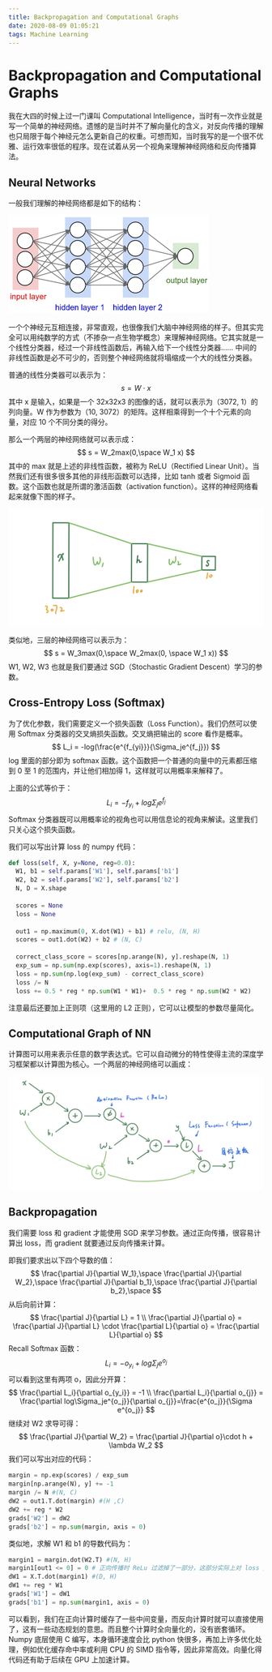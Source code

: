 ```yaml
---
title: Backpropagation and Computational Graphs
date: 2020-08-09 01:05:21
tags: Machine Learning
---
```


# Backpropagation and Computational Graphs

我在大四的时候上过一门课叫 Computational Intelligence，当时有一次作业就是写一个简单的神经网络。遗憾的是当时并不了解向量化的含义，对反向传播的理解也只局限于每个神经元怎么更新自己的权重。可想而知，当时我写的是一个很不优雅、运行效率很低的程序。现在试着从另一个视角来理解神经网络和反向传播算法。

## Neural Networks

一般我们理解的神经网络都是如下的结构：

<img src="/img/backprop_comp_graph/neural_net.jpeg" alt="neural_net" style="zoom:50%;" />

一个个神经元互相连接，非常直观，也很像我们大脑中神经网络的样子。但其实完全可以用纯数学的方式（不掺杂一点生物学概念）来理解神经网络。它其实就是一个线性分类器，经过一个非线性函数后，再输入给下一个线性分类器…… 中间的非线性函数是必不可少的，否则整个神经网络就将塌缩成一个大的线性分类器。

普通的线性分类器可以表示为：
$$
s = W\cdot x
$$
其中 x 是输入，如果是一个 32x32x3 的图像的话，就可以表示为（3072, 1）的列向量。W 作为参数为（10, 3072）的矩阵。这样相乘得到一个十个元素的向量，对应 10 个不同分类的得分。

那么一个两层的神经网络就可以表示成：
$$
s = W_2max(0,\space W_1 x)
$$
其中的 max 就是上述的非线性函数，被称为 ReLU（Rectified Linear Unit）。当然我们还有很多很多其他的非线形函数可以选择，比如 tanh 或者 Sigmoid 函数。这个函数也就是所谓的激活函数（activation function）。这样的神经网络看起来就像下图的样子。

<img src="/img/backprop_comp_graph/neural_net2.jpg" alt="neural_net2" style="zoom:50%;" />

类似地，三层的神经网络可以表示为：
$$
s = W_3max(0,\space W_2max(0, \space W_1 x))
$$
W1, W2, W3 也就是我们要通过 SGD（Stochastic Gradient Descent）学习的参数。

## Cross-Entropy Loss (Softmax)

为了优化参数，我们需要定义一个损失函数（Loss Function）。我们仍然可以使用 Softmax 分类器的交叉熵损失函数。交叉熵把输出的 score 看作是概率。
$$
L_i = -log(\frac{e^{f_{yi}}}{\Sigma_je^{f_j}})
$$
log 里面的部分即为 softmax 函数。这个函数把一个普通的向量中的元素都压缩到 0 至 1 的范围内，并让他们相加得 1，这样就可以用概率来解释了。

上面的公式等价于：
$$
L_i = -f_{y_i} + log\Sigma_je^{f_j}
$$
Softmax 分类器既可以用概率论的视角也可以用信息论的视角来解读。这里我们只关心这个损失函数。

我们可以写出计算 loss 的 numpy 代码：

```python
def loss(self, X, y=None, reg=0.0):
  W1, b1 = self.params['W1'], self.params['b1']
  W2, b2 = self.params['W2'], self.params['b2']
  N, D = X.shape
      
  scores = None
  loss = None
      
  out1 = np.maximum(0, X.dot(W1) + b1) # relu, (N, H)
  scores = out1.dot(W2) + b2 # (N, C)
        
  correct_class_score = scores[np.arange(N), y].reshape(N, 1)
  exp_sum = np.sum(np.exp(scores), axis=1).reshape(N, 1)
  loss = np.sum(np.log(exp_sum) - correct_class_score)
  loss /= N
  loss += 0.5 * reg * np.sum(W1 * W1)+  0.5 * reg * np.sum(W2 * W2)
```

注意最后还要加上正则项（这里用的 L2 正则），它可以让模型的参数尽量简化。

## Computational Graph of NN

计算图可以用来表示任意的数学表达式。它可以自动微分的特性使得主流的深度学习框架都以计算图为核心。一个两层的神经网络可以画成：

![computational_graph](/img/backprop_comp_graph/computational_graph.jpg)

## Backpropagation

我们需要 loss 和 gradient 才能使用 SGD 来学习参数。通过正向传播，很容易计算出 loss，而 gradient 就要通过反向传播来计算。

即我们要求出以下四个导数的值：
$$
\frac{\partial J}{\partial W_1},\space \frac{\partial J}{\partial W_2},\space \frac{\partial J}{\partial b_1},\space \frac{\partial J}{\partial b_2},\space
$$
从后向前计算：
$$
\frac{\partial J}{\partial L} = 1 \\
\frac{\partial J}{\partial o} = \frac{\partial J}{\partial L} \cdot \frac{\partial L}{\partial o} = \frac{\partial L}{\partial o}
$$
Recall Softmax 函数：
$$
L_i = -o_{y_i} + log\Sigma_je^{o_j}
$$
可以看到这里有两项 o，因此分开算：
$$
\frac{\partial L_i}{\partial o_{y_i}} = -1 \\
\frac{\partial L_i}{\partial o_{j}} = \frac{\partial log\Sigma_je^{o_j}}{\partial o_{j}}=\frac{e^{o_j}}{\Sigma e^{o_j}}
$$
继续对 W2 求导可得：
$$
\frac{\partial J}{\partial W_2} = \frac{\partial J}{\partial o}\cdot h + \lambda W_2
$$
我们可以写出对应的代码：

```python
margin = np.exp(scores) / exp_sum
margin[np.arange(N), y] += -1
margin /= N #(N, C)
dW2 = out1.T.dot(margin) #(H ,C)
dW2 += reg * W2 
grads['W2'] = dW2
grads['b2'] = np.sum(margin, axis = 0)
```

类似地，求解 W1 和 b1 的导数代码为：

```python
margin1 = margin.dot(W2.T) #(N, H)
margin1[out1 <= 0] = 0 # 正向传播时 ReLu 过滤掉了一部分，这部分实际上对 loss 是没有任何贡献的。因此反向计算时也要把这部分排除
dW1 = X.T.dot(margin1) #(D, H)
dW1 += reg * W1 
grads['W1'] = dW1
grads['b1'] = np.sum(margin1, axis = 0)
```

可以看到，我们在正向计算时缓存了一些中间变量，而反向计算时就可以直接使用了，这有一些动态规划的意思。而且整个计算时全向量化的，没有嵌套循环。Numpy 底层使用 C 编写，本身循环速度会比 python 快很多，再加上许多优化处理，例如优化缓存命中率或利用 CPU 的 SIMD 指令等，因此非常高效。向量化得代码还有助于后续在 GPU 上加速计算。

